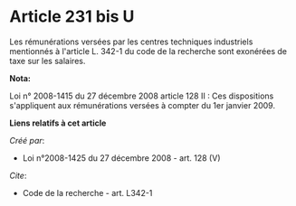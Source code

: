 # Article 231 bis U

Les rémunérations versées par les centres techniques industriels mentionnés à l'article L. 342-1 du code de la recherche sont
exonérées de taxe sur les salaires.

**Nota:**

Loi n° 2008-1415 du 27 décembre 2008 article 128 II : Ces dispositions s'appliquent aux rémunérations versées à compter du
1er janvier 2009.

**Liens relatifs à cet article**

_Créé par_:

  - Loi n°2008-1425 du 27 décembre 2008 - art. 128 (V)

_Cite_:

  - Code de la recherche - art. L342-1
